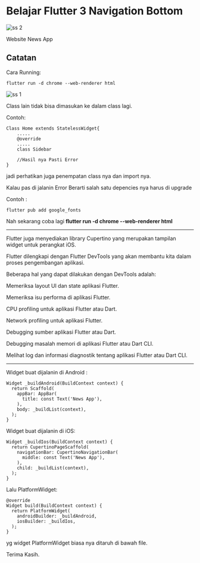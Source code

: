 # Belajar Flutter 3 Navigation Bottom
![ss 2](https://github.com/ihsanunot/Flutter_Web_Satu_Nav/assets/127992374/8a8f5b54-00d8-4087-8f0e-355e4a5b504b)

Website News App

## Catatan

Cara Running:
```
flutter run -d chrome --web-renderer html
```
![ss 1](https://github.com/ihsanunot/Flutter_Web_Satu_Nav/assets/127992374/a72b277d-f5c4-4742-b590-c0dbebe066d5)

Class lain tidak bisa dimasukan ke dalam class lagi.

Contoh:

```
Class Home extends StatelessWidget{
    .....
    @override
    .....
    class Sidebar

    //Hasil nya Pasti Error
}
```

jadi perhatikan juga penempatan class nya dan import nya.

Kalau pas di jalanin Error
Berarti salah satu depencies nya harus di upgrade

Contoh :
```
flutter pub add google_fonts
```

Nah sekarang coba lagi **flutter run -d chrome --web-renderer html**

---

Flutter juga menyediakan library Cupertino yang merupakan tampilan widget untuk perangkat iOS.

Flutter dilengkapi dengan Flutter DevTools yang akan membantu kita dalam proses pengembangan aplikasi.

Beberapa hal yang dapat dilakukan dengan DevTools adalah:

Memeriksa layout UI dan state aplikasi Flutter.

Memeriksa isu performa di aplikasi Flutter.

CPU profiling untuk aplikasi Flutter atau Dart.

Network profiling untuk aplikasi Flutter.

Debugging sumber aplikasi Flutter atau Dart.

Debugging masalah memori di aplikasi Flutter atau Dart CLI.

Melihat log dan informasi diagnostik tentang aplikasi Flutter atau Dart CLI.

---

Widget buat dijalanin di Android :
```
Widget _buildAndroid(BuildContext context) {
  return Scaffold(
    appBar: AppBar(
      title: const Text('News App'),
    ),
    body: _buildList(context),
  );
}
```

Widget buat dijalanin di iOS:
```
Widget _buildIos(BuildContext context) {
  return CupertinoPageScaffold(
    navigationBar: CupertinoNavigationBar(
      middle: const Text('News App'),
    ),
    child: _buildList(context),
  );
}
```

Lalu PlatformWidget:
```
@override
Widget build(BuildContext context) {
  return PlatformWidget(
    androidBuilder: _buildAndroid,
    iosBuilder: _buildIos,
  );
}
```

yg widget PlatformWidget biasa nya ditaruh di bawah file.

Terima Kasih.
